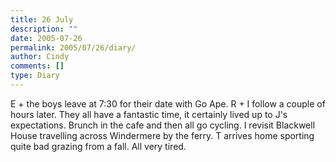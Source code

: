 ```yaml
---
title: 26 July
description: ""
date: 2005-07-26
permalink: 2005/07/26/diary/
author: Cindy
comments: []
type: Diary
---
```


E + the boys leave at 7:30 for their date with Go Ape. R + I follow a couple of hours later. They all have a fantastic time, it certainly lived up to J's expectations. Brunch in the cafe and then all go cycling. I revisit Blackwell House travelling across Windermere by the ferry. T arrives home sporting quite bad grazing from a fall. All very tired.
